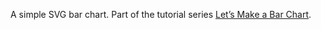 A simple SVG bar chart.
Part of the tutorial series [Let’s Make a Bar Chart](http://bost.ocks.org/mike/bar/).